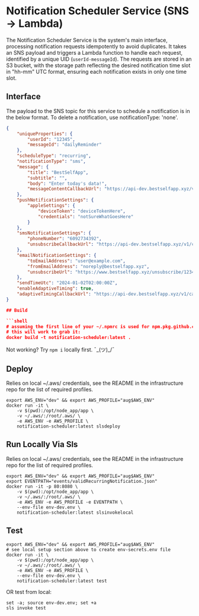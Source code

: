 # Notification Scheduler Service (SNS -> Lambda)

The Notification Scheduler Service is the system's main interface, processing notification requests idempotently to avoid duplicates. It takes an SNS payload and triggers a Lambda function to handle each request, identified by a unique UID (`userId-messageId`). The requests are stored in an S3 bucket, with the storage path reflecting the desired notification time slot in "hh-mm" UTC format, ensuring each notification exists in only one time slot.

## Interface

The payload to the SNS topic for this service to schedule a notification is in the below format.  To delete a notification, use notificationType: 'none'.

```json
{
    "uniqueProperties": {
        "userId": "12345",
        "messageId": "dailyReminder"
    },
    "scheduleType": "recurring",
    "notificationType": "sms",
    "message": {
        "title": "BestSelfApp",
        "subtitle": "",
        "body": "Enter today's data!",
        "messageContentCallbackUrl": "https://api-dev.bestselfapp.xyz/v1/callbacks/notificationMessage/12345"
    },
    "pushNotificationSettings": {
        "appleSettings": {
            "deviceToken": "deviceTokenHere",
            "credentials": "notSureWhatGoesHere"
        }
    },
    "smsNotificationSettings": {
        "phoneNumber": "6092734392",
        "unsubscribeCallbackUrl": "https://api-dev.bestselfapp.xyz/v1/callbacks/unsubscribe/12345"
    },
    "emailNotificationSettings": {
        "toEmailAddress": "user@example.com",
        "fromEmailAddress": "noreply@bestselfapp.xyz",
        "unsubscribeUrl": "https://www.bestselfapp.xyz/unsubscribe/12345"
    },
    "sendTimeUtc": "2024-01-02T02:00:00Z",
    "enableAdaptiveTiming": true,
    "adaptiveTimingCallbackUrl": "https://api-dev.bestselfapp.xyz/v1/callbacks/adaptiveTiming/12345"
}

## Build

```shell
# assuming the first line of your ~/.npmrc is used for npm.pkg.github.com,
# this will work to grab it:
docker build -t notification-scheduler:latest .
```

Not working?  Try `npm i` locally first. ¯\_(ツ)_/¯

## Deploy

Relies on local ~/.aws/ credentials, see the README in the infrastructure repo for the list of required profiles.

```shell
export AWS_ENV="dev" && export AWS_PROFILE="aug$AWS_ENV"
docker run -it \
    -v $(pwd):/opt/node_app/app \
    -v ~/.aws/:/root/.aws/ \
    -e AWS_ENV -e AWS_PROFILE \
    notification-scheduler:latest slsdeploy
```

## Run Locally Via Sls

Relies on local ~/.aws/ credentials, see the README in the infrastructure repo for the list of required profiles.

```shell
export AWS_ENV="dev" && export AWS_PROFILE="aug$AWS_ENV"
export EVENTPATH="events/validRecurringNotification.json"
docker run -it -p 80:8080 \
    -v $(pwd):/opt/node_app/app \
    -v ~/.aws/:/root/.aws/ \
    -e AWS_ENV -e AWS_PROFILE -e EVENTPATH \
    --env-file env-dev.env \
    notification-scheduler:latest slsinvokelocal
```

## Test

```shell
export AWS_ENV="dev" && export AWS_PROFILE="aug$AWS_ENV"
# see local setup section above to create env-secrets.env file
docker run -it \
    -v $(pwd):/opt/node_app/app \
    -v ~/.aws/:/root/.aws/ \
    -e AWS_ENV -e AWS_PROFILE \
    --env-file env-dev.env \
    notification-scheduler:latest test
```

OR test from local:

```shell
set -a; source env-dev.env; set +a
sls invoke test
```
